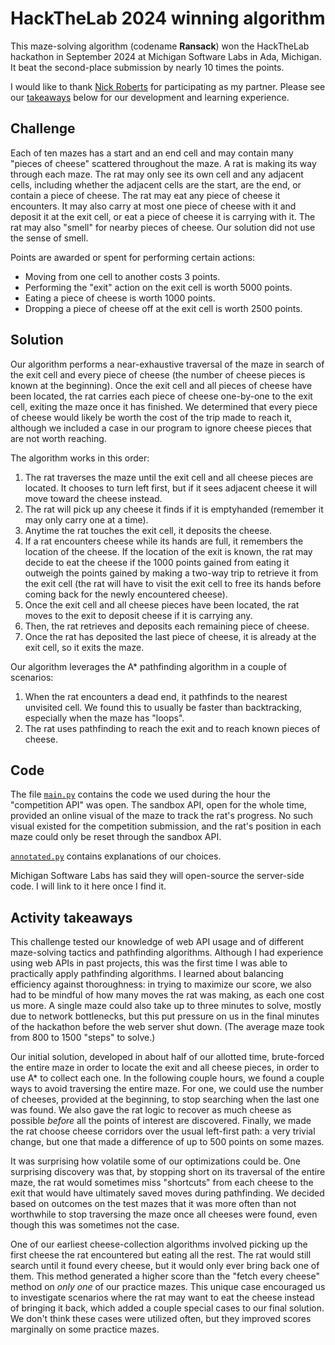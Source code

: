 # HackTheLab 2024 winning algorithm

This maze-solving algorithm (codename **Ransack**) won the HackTheLab hackathon in September 2024 at Michigan Software Labs in Ada, Michigan. It beat the second-place submission by nearly 10 times the points.

I would like to thank [Nick Roberts](https://github.com/nickneilroberts) for participating as my partner. Please see our [takeaways](#activity-takeaways) below for our development and learning experience.

## Challenge

Each of ten mazes has a start and an end cell and may contain many "pieces of cheese" scattered throughout the maze. A rat is making its way through each maze. The rat may only see its own cell and any adjacent cells, including whether the adjacent cells are the start, are the end, or contain a piece of cheese. The rat may eat any piece of cheese it encounters. It may also carry at most one piece of cheese with it and deposit it at the exit cell, or eat a piece of cheese it is carrying with it. The rat may also "smell" for nearby pieces of cheese. Our solution did not use the sense of smell.

Points are awarded or spent for performing certain actions:

- Moving from one cell to another costs 3 points.
- Performing the "exit" action on the exit cell is worth 5000 points.
- Eating a piece of cheese is worth 1000 points.
- Dropping a piece of cheese off at the exit cell is worth 2500 points.

## Solution

Our algorithm performs a near-exhaustive traversal of the maze in search of the exit cell and every piece of cheese (the number of cheese pieces is known at the beginning). Once the exit cell and all pieces of cheese have been located, the rat carries each piece of cheese one-by-one to the exit cell, exiting the maze once it has finished. We determined that every piece of cheese would likely be worth the cost of the trip made to reach it, although we included a case in our program to ignore cheese pieces that are not worth reaching.

The algorithm works in this order:

1. The rat traverses the maze until the exit cell and all cheese pieces are located. It chooses to turn left first, but if it sees adjacent cheese it will move toward the cheese instead.
2. The rat will pick up any cheese it finds if it is emptyhanded (remember it may only carry one at a time).
3. Anytime the rat touches the exit cell, it deposits the cheese.
4. If a rat encounters cheese while its hands are full, it remembers the location of the cheese. If the location of the exit is known, the rat may decide to eat the cheese if the 1000 points gained from eating it outweigh the points gained by making a two-way trip to retrieve it from the exit cell (the rat will have to visit the exit cell to free its hands before coming back for the newly encountered cheese).
5. Once the exit cell and all cheese pieces have been located, the rat moves to the exit to deposit cheese if it is carrying any.
6. Then, the rat retrieves and deposits each remaining piece of cheese.
7. Once the rat has deposited the last piece of cheese, it is already at the exit cell, so it exits the maze.

Our algorithm leverages the A* pathfinding algorithm in a couple of scenarios:

1. When the rat encounters a dead end, it pathfinds to the nearest unvisited cell. We found this to usually be faster than backtracking, especially when the maze has "loops".
2. The rat uses pathfinding to reach the exit and to reach known pieces of cheese.

## Code

The file [`main.py`](main.py) contains the code we used during the hour the "competition API" was open. The sandbox API, open for the whole time, provided an online visual of the maze to track the rat's progress. No such visual existed for the competition submission, and the rat's position in each maze could only be reset through the sandbox API.

[`annotated.py`](annotated.py) contains explanations of our choices.

Michigan Software Labs has said they will open-source the server-side code. I will link to it here once I find it.

## Activity takeaways

This challenge tested our knowledge of web API usage and of different maze-solving tactics and pathfinding algorithms. Although I had experience using web APIs in past projects, this was the first time I was able to practically apply pathfinding algorithms. I learned about balancing efficiency against thoroughness: in trying to maximize our score, we also had to be mindful of how many moves the rat was making, as each one cost us more. A single maze could also take up to three minutes to solve, mostly due to network bottlenecks, but this put pressure on us in the final minutes of the hackathon before the web server shut down. (The average maze took from 800 to 1500 "steps" to solve.)

Our initial solution, developed in about half of our allotted time, brute-forced the entire maze in order to locate the exit and all cheese pieces, in order to use A* to collect each one. In the following couple hours, we found a couple ways to avoid traversing the entire maze. For one, we could use the number of cheeses, provided at the beginning, to stop searching when the last one was found. We also gave the rat logic to recover as much cheese as possible *before* all the points of interest are discovered. Finally, we made the rat choose cheese corridors over the usual left-first path: a very trivial change, but one that made a difference of up to 500 points on some mazes.

It was surprising how volatile some of our optimizations could be. One surprising discovery was that, by stopping short on its traversal of the entire maze, the rat would sometimes miss "shortcuts" from each cheese to the exit that would have ultimately saved moves during pathfinding. We decided based on outcomes on the test mazes that it was more often than not worthwhile to stop traversing the maze once all cheeses were found, even though this was sometimes not the case.

One of our earliest cheese-collection algorithms involved picking up the first cheese the rat encountered but eating all the rest. The rat would still search until it found every cheese, but it would only ever bring back one of them. This method generated a higher score than the "fetch every cheese" method on *only one* of our practice mazes. This unique case encouraged us to investigate scenarios where the rat may want to eat the cheese instead of bringing it back, which added a couple special cases to our final solution. We don't think these cases were utilized often, but they improved scores marginally on some practice mazes.
